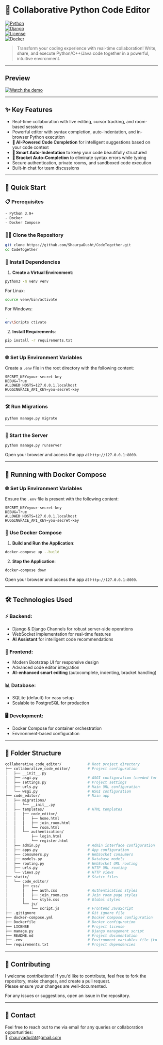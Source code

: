 
# 🚀 Collaborative Python Code Editor  
[![Python](https://img.shields.io/badge/Python-3.9%2B-blue.svg)](https://www.python.org/)  
[![Django](https://img.shields.io/badge/Django-Latest-green.svg)](https://www.djangoproject.com/)  
[![License](https://img.shields.io/badge/License-MIT-yellow.svg)](LICENSE)  
[![Docker](https://img.shields.io/badge/Docker-Ready-blue.svg)](https://www.docker.com/)  

> Transform your coding experience with real-time collaboration! Write, share, and execute Python/C++/Java code together in a powerful, intuitive environment.

---

## Preview  
[![Watch the demo](https://img.youtube.com/vi/mJ2Cj7APq-8/maxresdefault.jpg)](https://www.youtube.com/watch?v=mJ2Cj7APq-8)


---

## ✨ Key Features  
- Real-time collaboration with live editing, cursor tracking, and room-based sessions  
- Powerful editor with syntax completion, auto-indentation, and in-browser Python execution  
- **🔮 AI-Powered Code Completion** for intelligent suggestions based on your code context  
- **🧠 Smart Auto-Indentation** to keep your code beautifully structured  
- **🔗 Bracket Auto-Completion** to eliminate syntax errors while typing  
- Secure authentication, private rooms, and sandboxed code execution  
- Built-in chat for team discussions  

---

## 🚀 Quick Start  

### 📋 Prerequisites  
```bash
- Python 3.9+  
- Docker  
- Docker Compose  
```

### 🧑‍💻 Clone the Repository  
```bash
git clone https://github.com/ShauryaDusht/CodeTogether.git  
cd CodeTogether  
```

### 🔧 Install Dependencies  

1. **Create a Virtual Environment**:  
```bash
python3 -m venv venv  
```

For Linux:  
```bash
source venv/bin/activate  
```

For Windows:  
```bash
.
env\Scripts ctivate  
```

2. **Install Requirements**:  
```bash
pip install -r requirements.txt  
```

---

### 🌐 Set Up Environment Variables  
Create a `.env` file in the root directory with the following content:  
```env
SECRET_KEY=your-secret-key  
DEBUG=True  
ALLOWED_HOSTS=127.0.0.1,localhost  
HUGGINGFACE_API_KEY=you-secret-key
```

---

### 🛠️ Run Migrations  
```bash
python manage.py migrate  
```

---

### 🚀 Start the Server  
```bash
python manage.py runserver  
```

Open your browser and access the app at `http://127.0.0.1:8000`.

---

## 🐳 Running with Docker Compose  

### 🌐 Set Up Environment Variables  
Ensure the `.env` file is present with the following content:  
```env
SECRET_KEY=your-secret-key  
DEBUG=True  
ALLOWED_HOSTS=127.0.0.1,localhost 
HUGGINGFACE_API_KEY=you-secret-key
```

### 🐳 Use Docker Compose  

1. **Build and Run the Application**:  
```bash
docker-compose up --build  
```

2. **Stop the Application**:  
```bash
docker-compose down  
```

Open your browser and access the app at `http://127.0.0.1:8000`.

---

## 🛠️ Technologies Used  

### ⚡ Backend:  
- Django & Django Channels for robust server-side operations  
- WebSocket implementation for real-time features  
- **AI Assistant** for intelligent code recommendations  

### 🎯 Frontend:  
- Modern Bootstrap UI for responsive design  
- Advanced code editor integration  
- **AI-enhanced smart editing** (autocomplete, indenting, bracket handling)  

### 📊 Database:  
- SQLite (default) for easy setup  
- Scalable to PostgreSQL for production  

### 🖥️ Development:  
- Docker Compose for container orchestration  
- Environment-based configuration  

---

## 📁 Folder Structure  
```bash
collaborative_code_editor/            # Root project directory
├── collaborative_code_editor/        # Project configuration
│   ├── __init__.py
│   ├── asgi.py                       # ASGI configuration (needed for WebSockets)
│   ├── settings.py                   # Project settings
│   ├── urls.py                       # Main URL configuration
│   └── wsgi.py                       # WSGI configuration
├── code_editor/                      # Main app
│   ├── migrations/
│   │   └── __init__.py
│   ├── templates/                    # HTML templates
│   │   ├── code_editor/
│   │   │   ├── home.html
│   │   │   ├── join_room.html
│   │   │   └── room.html
│   │   └── authentication/
│   │       ├── login.html
│   │       └── register.html
│   ├── admin.py                      # Admin interface configuration
│   ├── apps.py                       # App configuration
│   ├── consumers.py                  # WebSocket consumers
│   ├── models.py                     # Database models
│   ├── routing.py                    # WebSocket URL routing
│   ├── urls.py                       # HTTP URL routing
│   └── views.py                      # HTTP views
├── static/                           # Static files
│   └── code_editor/
│       ├── css/
│       │   ├── auth.css              # Authentication styles
│       │   ├── join_room.css         # Join room page styles
│       │   └── style.css             # Global styles
│       └── js/
│           └── script.js             # Frontend JavaScript
├── .gitignore                        # Git ignore file
├── docker-compose.yml                # Docker Compose configuration
├── Dockerfile                        # Docker configuration
├── LICENSE                           # Project license
├── manage.py                         # Django management script
├── README.md                         # Project documentation
├── .env                              # Environment variables file (to be created)
└── requirements.txt                  # Project dependencies
```

---

## 🤝 Contributing  
I welcome contributions! If you'd like to contribute, feel free to fork the repository, make changes, and create a pull request.  
Please ensure your changes are well-documented.  

For any issues or suggestions, open an issue in the repository.

---

## 📧 Contact  
Feel free to reach out to me via email for any queries or collaboration opportunities:  
📧 [shauryadusht@gmail.com](mailto:shauryadusht@gmail.com)
